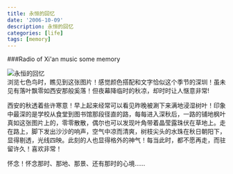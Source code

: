 ```yaml
---
title: 永恒的回忆
date: '2006-10-09'
description: 永恒的回忆
categories: [life]
tags: [memory]
---
```

###Radio of Xi'an music
some memory

![永恒的回忆](/assets/media/2006/07.jpg)   
浏览七色鸟时，瞧见到这张图片！感觉颜色搭配和文字恰似这个季节的深圳！虽未见有落叶飘零如西安那般奚落！但夜幕降临时的秋凉，却时时让人惬意非常!

西安的秋透着些许寒意！早上起来经常可以看见昨晚被涮下来满地浸湿树叶！印象中最深的是学校从食堂到图书馆那段径直的路，每每进入深秋后，一路的铺地枫叶真如这张图片上的，零零散散，偶尔也可以发现叶角带着晶莹露珠伏在草地上。走在路上，脚下发出沙沙的响声，空气中凉而清爽，树枝尖头的水珠在秋日朝阳下，显得剔透，光线四映。此刻的人也显得格外的神气！每当此时，都不愿再走，而驻留许久！喜欢非常！

怀念！怀念那时、那地、那景、还有那时的心境……
